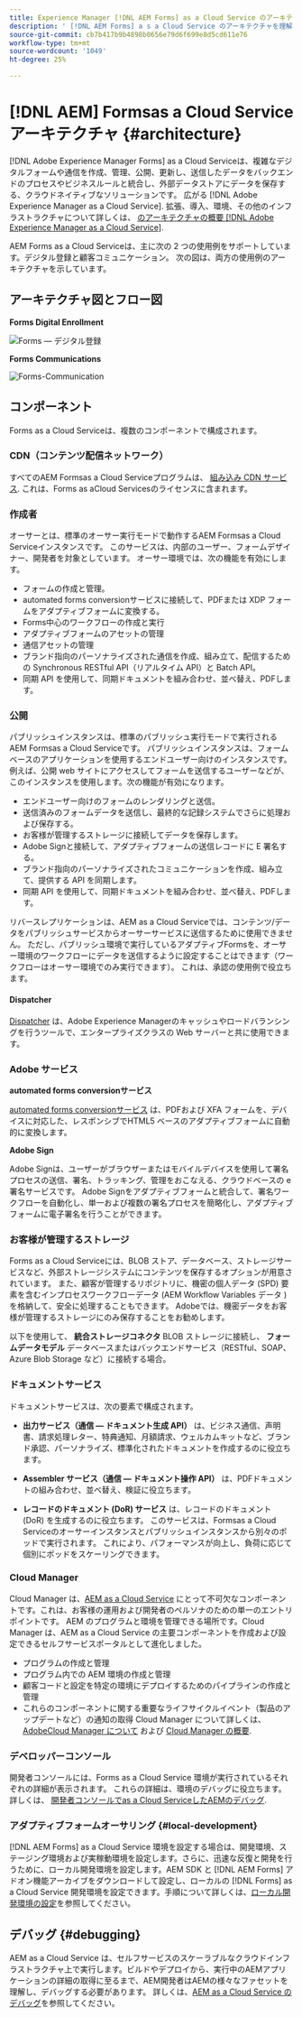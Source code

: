 ```yaml
---
title: Experience Manager [!DNL AEM Forms] as a Cloud Service のアーキテクチャ
description: ' [!DNL AEM Forms] a s a Cloud Service のアーキテクチャを理解し、プラットフォームの拡張性、回復性、パフォーマンスの側面について学習します。'
source-git-commit: cb7b417b9b4898b0656e79d6f699e8d5cd611e76
workflow-type: tm+mt
source-wordcount: '1049'
ht-degree: 25%

---
```



# [!DNL AEM] Formsas a Cloud Serviceアーキテクチャ {#architecture}

[!DNL Adobe Experience Manager Forms] as a Cloud Serviceは、複雑なデジタルフォームや通信を作成、管理、公開、更新し、送信したデータをバックエンドのプロセスやビジネスルールと統合し、外部データストアにデータを保存する、クラウドネイティブなソリューションです。 広がる [!DNL Adobe Experience Manager as a Cloud Service]. 拡張、導入、環境、その他のインフラストラクチャについて詳しくは、 [のアーキテクチャの概要 [!DNL Adobe Experience Manager as a Cloud Service]](https://experienceleague.adobe.com/docs/experience-manager-cloud-service/core-concepts/architecture.html?lang=ja).

AEM Forms as a Cloud Serviceは、主に次の 2 つの使用例をサポートしています。デジタル登録と顧客コミュニケーション。 次の図は、両方の使用例のアーキテクチャを示しています。

## アーキテクチャ図とフロー図

**Forms Digital Enrollment**

![Forms — デジタル登録](assets/forms-cloud-service-architecture-forms-digital-enrollment.svg)

**Forms Communications**

![Forms-Communication](assets/forms-cloud-service-architecture-forms-communications.svg)

## コンポーネント

Forms as a Cloud Serviceは、複数のコンポーネントで構成されます。

### CDN（コンテンツ配信ネットワーク）

すべてのAEM Formsas a Cloud Serviceプログラムは、 [組み込み CDN サービス](https://experienceleague.adobe.com/docs/experience-manager-cloud-service/content/implementing/content-delivery/cdn.html). これは、Forms as aCloud Servicesのライセンスに含まれます。

### 作成者

オーサーとは、標準のオーサー実行モードで動作するAEM Formsas a Cloud Serviceインスタンスです。 このサービスは、内部のユーザー、フォームデザイナー、開発者を対象としています。 オーサー環境では、次の機能を有効にします。

* フォームの作成と管理。
* automated forms conversionサービスに接続して、PDFまたは XDP フォームをアダプティブフォームに変換する。
* Forms中心のワークフローの作成と実行
* アダプティブフォームのアセットの管理
* 通信アセットの管理
* ブランド指向のパーソナライズされた通信を作成、組み立て、配信するための Synchronous RESTful API（リアルタイム API）と Batch API。
* 同期 API を使用して、同期ドキュメントを組み合わせ、並べ替え、PDFします。

### 公開

パブリッシュインスタンスは、標準のパブリッシュ実行モードで実行されるAEM Formsas a Cloud Serviceです。 パブリッシュインスタンスは、フォームベースのアプリケーションを使用するエンドユーザー向けのインスタンスです。例えば、公開 web サイトにアクセスしてフォームを送信するユーザーなどが、このインスタンスを使用します。次の機能が有効になります。

* エンドユーザー向けのフォームのレンダリングと送信。
* 送信済みのフォームデータを送信し、最終的な記録システムでさらに処理および保存する。
* お客様が管理するストレージに接続してデータを保存します。
* Adobe Signと接続して、アダプティブフォームの送信レコードに E 署名する。
* ブランド指向のパーソナライズされたコミュニケーションを作成、組み立て、提供する API を同期します。
* 同期 API を使用して、同期ドキュメントを組み合わせ、並べ替え、PDFします。

リバースレプリケーションは、AEM as a Cloud Serviceでは、コンテンツ/データをパブリッシュサービスからオーサーサービスに送信するために使用できません。 ただし、パブリッシュ環境で実行しているアダプティブFormsを、オーサー環境のワークフローにデータを送信するように設定することはできます（ワークフローはオーサー環境でのみ実行できます）。 これは、承認の使用例で役立ちます。

#### Dispatcher

[Dispatcher](https://experienceleague.adobe.com/docs/experience-manager-cloud-service/content/implementing/content-delivery/disp-overview.html) は、Adobe Experience Managerのキャッシュやロードバランシングを行うツールで、エンタープライズクラスの Web サーバーと共に使用できます。

### Adobe サービス

**automated forms conversionサービス**

[automated forms conversionサービス](https://experienceleague.adobe.com/docs/aem-forms-automated-conversion-service/using/introduction.html?lang=ja) は、PDFおよび XFA フォームを、デバイスに対応した、レスポンシブでHTML5 ベースのアダプティブフォームに自動的に変換します。

**Adobe Sign**

Adobe Signは、ユーザーがブラウザーまたはモバイルデバイスを使用して署名プロセスの送信、署名、トラッキング、管理をおこなえる、クラウドベースの e 署名サービスです。 Adobe Signをアダプティブフォームと統合して、署名ワークフローを自動化し、単一および複数の署名プロセスを簡略化し、アダプティブフォームに電子署名を行うことができます。

<!-- **PDF Service API**
Adobe’s PDF Services API lets create, combine, export, and extract data from PDFs through powerful and flexible cloud-based APIs. -->

### お客様が管理するストレージ

Forms as a Cloud Serviceには、BLOB ストア、データベース、ストレージサービスなど、外部ストレージシステムにコンテンツを保存するオプションが用意されています。 また、顧客が管理するリポジトリに、機密の個人データ (SPD) 要素を含むインプロセスワークフローデータ (AEM Workflow Variables データ ) を格納して、安全に処理することもできます。 Adobeでは、機密データをお客様が管理するストレージにのみ保存することをお勧めします。

以下を使用して、 **統合ストレージコネクタ** BLOB ストレージに接続し、 **フォームデータモデル** データベースまたはバックエンドサービス（RESTful、SOAP、Azure Blob Storage など）に接続する場合。

### ドキュメントサービス

ドキュメントサービスは、次の要素で構成されます。

* **出力サービス（通信 — ドキュメント生成 API）** は、ビジネス通信、声明書、請求処理レター、特典通知、月額請求、ウェルカムキットなど、ブランド承認、パーソナライズ、標準化されたドキュメントを作成するのに役立ちます。

* **Assembler サービス（通信 — ドキュメント操作 API）** は、PDFドキュメントの組み合わせ、並べ替え、検証に役立ちます。

* **レコードのドキュメント (DoR) サービス** は、レコードのドキュメント (DoR) を生成するのに役立ちます。 このサービスは、Formsas a Cloud Serviceのオーサーインスタンスとパブリッシュインスタンスから別々のポッドで実行されます。 これにより、パフォーマンスが向上し、負荷に応じて個別にポッドをスケーリングできます。

### Cloud Manager 

Cloud Manager は、[AEM as a Cloud Service](https://experienceleague.adobe.com/docs/experience-manager-cloud-service/overview/introduction.html) にとって不可欠なコンポーネントです。これは、お客様の運用および開発者のペルソナのための単一のエントリポイントです。 AEM のプログラムと環境を管理できる場所です。Cloud Manager は、AEM as a Cloud Service の主要コンポーネントを作成および設定できるセルフサービスポータルとして進化しました。

* プログラムの作成と管理
* プログラム内での AEM 環境の作成と管理
* 顧客コードと設定を特定の環境にデプロイするためのパイプラインの作成と管理
* これらのコンポーネントに関する重要なライフサイクルイベント（製品のアップデートなど）の通知の取得 Cloud Manager について詳しくは、 [AdobeCloud Manager について](https://experienceleague.adobe.com/docs/experience-manager-learn/foundation/cloud-manager/understand-cloud-manager-for-aem.html?lang=ja) および [Cloud Manager の概要](https://experienceleague.adobe.com/docs/experience-manager-cloud-manager/using/introduction-to-cloud-manager.html?lang=ja).

### デベロッパーコンソール

開発者コンソールには、Forms as a Cloud Service 環境が実行されているそれぞれの詳細が表示されます。 これらの詳細は、環境のデバッグに役立ちます。 詳しくは、 [開発者コンソールでas a Cloud ServiceしたAEMのデバッグ](https://experienceleague.adobe.com/docs/experience-manager-learn/cloud-service/debugging/debugging-aem-as-a-cloud-service/developer-console.html?lang=ja).

<!--

+++CDN (Content Delivery Network):

Every AEM Forms as a Cloud Service program has access to Fastly CDN service. It is included in the licence of Forms as a Cloud Services.

+++

+++Adaptive Forms
Adaptive Forms enable customers to author web-friendly reflowable web forms and fragments that are used by the customers for their data capture needs. This feature enables customers to manage their complex data capture needs easily, by leveraging multiple integrations with Adobe Sign, Document Services, Form Data Model, Automated Forms Conversion service, and more.

+++

+++Automated Forms Conversion Service (AFCS)
Automated Forms Conversion service helps accelerate digitization and modernization of data capture experience through automated conversion of PDF forms to adaptive forms. The service, powered by Adobe Sensei, automatically converts your PDF forms to device-friendly, responsive, and HTML5-based adaptive forms. While leveraging the existing investments in PDF Forms and XFA, the service also applies appropriate validations, styling, and layout to adaptive form fields during conversion.

+++

+++Form Data Model
The Form Data Model (FDM) feature is the standard way of creating data integrations with external/internal data sources and using them across the different Forms as a Cloud Service features. FDM provides a rich editor for customers to integrate, define, and manage relationships between the different entities and data sources and perform operations on them. Form data is stored in a data store hosted on the customer premises. Organizations can also use blob store hosted by the cloud provider and Adobe Experince Platform to store data.

+++

+++Forms Workflows
Forms-centric workflows is an extension to the default AEM Workflow and provides our customers with additional workflow capabilities like Form Data review, task assignment, and document services invocation.

+++

+++Communications
Forms as a Cloud Service offering consists of multiple services tailored specifically for document processing.

+++

+++Document of Record
A Document of Record is a PDF version of a form. It provides an ability to keep a record of the information  that you provide and submit in an Adaptive Form in PDF fromat. The service provides a default DoR template and tools to develop a custom template.

+++

## Terminologies

<!-- ## Cloud Manager{#cloud-manager}

Cloud Manager is an essential component to [AEM as a Cloud Service](https://experienceleague.adobe.com/docs/experience-manager-cloud-service/overview/introduction.html?lang=en). Each new tenant of the [!DNL AEM Forms] as a Cloud Service is first provisioned for Cloud Manager access. Cloud Manager is the single-entry point for the operations and developer persona of our customers. It is the place from where the AEM programs and environments can be managed. Cloud Manager has evolved as a self-service portal where the main components of the AEM as a Cloud Service can be created and configured:

* Creating and managing programs
* Creating and managing the AEM environments within the programs
* Creating and managing the pipelines for deploying the customer code and configuration to a particular environment
* Getting notified of important lifecycle events for these components (e.g. product updates)
For more information about Cloud Manager, see [Understand Adobe Cloud Manager](https://experienceleague.adobe.com/docs/experience-manager-learn/foundation/cloud-manager/understand-cloud-manager-for-aem.html) and [Introduction to Cloud Manager](https://experienceleague.adobe.com/docs/experience-manager-cloud-manager/using/introduction-to-cloud-manager.html).

## Users and Authentication {#users-and-authentication}

AEM as a Cloud Service includes Admin Console support for AEM instances and Adobe Identity Management System (IMS) based authentication. The Admin Console allows administrators to centrally manage all Experience Cloud users. Users and Groups can be assigned to product profiles associated with AEM as a Cloud Service instances, allowing them to log in to that instance. For more information about users, authentication, and, and accessing an instance of AEM as a Cloud Service, see [IMS Support for [!DNL Adobe Experience Manager] as a Cloud Service](https://experienceleague.adobe.com/docs/experience-manager-cloud-service/security/ims-support.html?lang=en#introduction).

Various personas are involved in a typical [!DNL AEM Forms] project. After you log in to your [!DNL AEM Forms] as a Cloud Service instance, you can [add users in admin console](https://experienceleague.adobe.com/docs/experience-manager-cloud-service/security/ims-support.html) for personas applicable to your organization or project and [assign users to built-in groups](forms-groups-privileges-tasks.md) to provide them required privileges.

To learn various in-built [!DNL AEM Forms] specific user groups and privileges available on [!DNL AEM Forms] as a Cloud Services instance, see [Configure, user, roles and groups](forms-groups-privileges-tasks.md). 

## Developer Experience {#developer-experience}

The new architecture supporting AEM as a Cloud Service brings some key changes to the overall developer experience. One of the major goals for the changes to developer experience is to allow migration to AEM as a Cloud Service as quickly as possible, with little modifications to existing custom code.

## Cloud development {#cloud-development}

Here are the guidelines to run your existing code smoothly on AEM as a Cloud Service environment:

* Store your code and configurations to the Git repository of the associated Cloud Manager program. It makes managing and integrating code with CI/CD a breeze.  
* Make application code and configuration compatible with the baseline [!DNL AEM Forms] images. Using the latest APIs helps to build faster and secure applications.
* Use the Cloud Manager pipeline associated with the Cloud Manager environment to build and deploy applications. It helps you bring the latest features and bug fixed for [!DNL AEM Forms] as a Cloud Service to your environment.
* Try that your custom applications pass all the code quality, security, and performance gates enforced in the pipeline. It helps build secure and better performing applications which leads to better customer experience. You can always use Cloud Manager UI to skip some checks.
This process is commonly referred to as cloud-first development. [!DNL AEM Forms] as a Cloud Service also provides an SDK to support rapid development before the pending code and configuration changes are attempted in the cloud.
Some interfaces that were previously part of the AEM QuickStart are no longer available to the users of the AEM as a Cloud Service environment. For instance, the Web Console where OSGI bundles and their associated configuration are managed. The CRXDE Lite content repository browser becomes only accessible on non-production environment types. A subset of the Web Console functionalities that developers require, especially when it comes to diagnostics and status purposes, is made available via a new developer console.
Also, one of the most common requirements for developers is quick access to the log files of the various environments. With [!DNL AEM Cloud Service], the log files of the different nodes in the Author, Publish are made available via the Cloud Manager, either in the form of files that can be downloaded or via APIs for tailing the logs. Due to the clear separation of code and content, developers can leverage a particular process for updating content as part of a deployment. The typical use cases for mutable content are:
* Standard “default” content that is part of the customer project (e.g. folders, templates, workflows...)
* Search index definitions
* ACLs and permissions
* Service users and user groups
Set up your development environment, [Configure your CI/CD Pipeline](https://experienceleague.adobe.com/docs/experience-manager-cloud-manager/using/how-to-use/configuring-pipeline.html), and learn to [deploy your code](https://experienceleague.adobe.com/docs/experience-manager-cloud-manager/using/how-to-use/deploying-code.html) on the environment. -->

### アダプティブフォームオーサリング {#local-development}

[!DNL AEM Forms] as a Cloud Service 環境を設定する場合は、開発環境、ステージング環境および実稼動環境を設定します。さらに、迅速な反復と開発を行うために、ローカル開発環境を設定します。AEM SDK と [!DNL AEM Forms] アドオン機能アーカイブをダウンロードして設定し、ローカルの [!DNL Forms] as a Cloud Service 開発環境を設定できます。手順について詳しくは、[ローカル開発環境の設定](setup-local-development-environment.md)を参照してください。

## デバッグ {#debugging}

AEM as a Cloud Service は、セルフサービスのスケーラブルなクラウドインフラストラクチャ上で実行します。ビルドやデプロイから、実行中のAEMアプリケーションの詳細の取得に至るまで、AEM開発者はAEMの様々なファセットを理解し、デバッグする必要があります。 詳しくは、[AEM as a Cloud Service のデバッグ](https://experienceleague.adobe.com/docs/experience-manager-learn/cloud-service/debugging/debugging-aem-as-a-cloud-service/overview.html)を参照してください。
